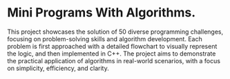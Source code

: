 # Mini Programs With Algorithms.
This project showcases the solution of 50 diverse programming challenges, focusing on problem-solving skills and algorithm development. Each problem is first approached with a detailed flowchart to visually represent the logic, and then implemented in C++. The project aims to demonstrate the practical application of algorithms in real-world scenarios, with a focus on simplicity, efficiency, and clarity.
